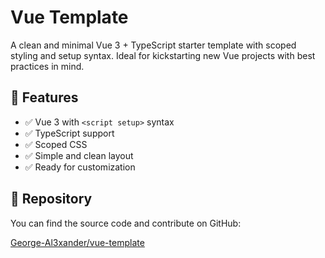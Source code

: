 # Vue Template

A clean and minimal Vue 3 + TypeScript starter template with scoped styling and setup syntax. Ideal for kickstarting new Vue projects with best practices in mind.

## 🚀 Features

- ✅ Vue 3 with `<script setup>` syntax
- ✅ TypeScript support
- ✅ Scoped CSS
- ✅ Simple and clean layout
- ✅ Ready for customization

## 🔗 Repository

You can find the source code and contribute on GitHub:

[George-Al3xander/vue-template](https://github.com/George-Al3xander/vue-template)
